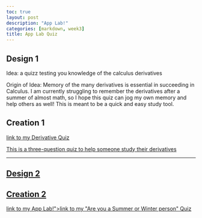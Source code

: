 ```yaml
---
toc: true
layout: post
description: "App Lab!"
categories: [markdown, week3]
title: App Lab Quiz
---
```


<h2>Design 1 </h2>
<p>Idea: a quizz testing you knowledge of the calculus derivatives</p>
<p>Origin of Idea: Memory of the many derivatives is essential in succeeding in Calculus. I am currently struggling to remember the derivatives after a summer of almost math, so I hope this quiz can jog my own memory and help others as well! This is meant to be a quick and easy study tool. </p>

<h2>Creation 1 </h2>
<p><a href="https://studio.code.org/projects/applab/UG4i-TtiqO3O2o-eZ9s_RwX3VGww6_tuxwZQi06djMc">link to my Derivative Quiz</h2>
<p>This is a three-question quiz to help someone study their derivatives</p>

<hr>

<h2>Design 2</h2>

<h2>Creation 2</h2>
<p><a href="https://studio.code.org/projects/applab/UG4i-TtiqO3O2o-eZ9s_RwX3VGww6_tuxwZQi06djMc">link to my App Lab!</h2>">link to my "Are you a Summer or Winter person" Quiz</h2>
<p>


